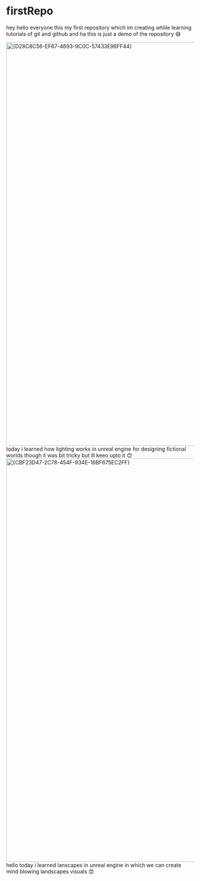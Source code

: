 # firstRepo
hey hello everyone this my first repository which im creating whlile learning tutorials of git and github 
and ha this is just a demo of the repository 😅

<img width="1920" height="1080" alt="{D28C8C56-EF67-4693-9C0C-57433E96FF44}" src="https://github.com/user-attachments/assets/3c6151a1-078d-40bb-9fa1-4d7992ca66f6" />
today i learned how lighting works in unreal engine for designing fictional worlds though it was bit tricky but ill keeo upto it 😊

<img width="1920" height="1080" alt="{CBF23D47-2C78-454F-934E-16BF675EC2FF}" src="https://github.com/user-attachments/assets/ce959c54-d68e-4833-afe6-281bfa82fdf7" />
hello today i learned lanscapes in unreal engine in which we can create mind blowing landscapes visuals 😍 
